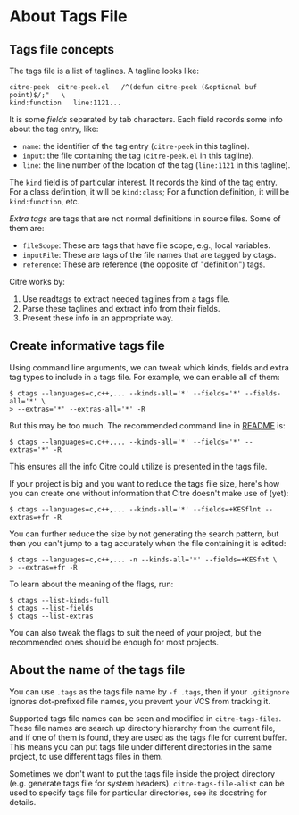 # About Tags File

## Tags file concepts

The tags file is a list of taglines. A tagline looks like:

```
citre-peek	citre-peek.el	/^(defun citre-peek (&optional buf point)$/;"	\
kind:function	line:1121...
```

It is some *fields* separated by tab characters. Each field records some info
about the tag entry, like:

- `name`: the identifier of the tag entry (`citre-peek` in this tagline).
- `input`: the file containing the tag (`citre-peek.el` in this tagline).
- `line`: the line number of the location of the tag (`line:1121` in this
  tagline).

The `kind` field is of particular interest. It records the kind of the tag
entry. For a class definition, it will be `kind:class`; For a function
definition, it will be `kind:function`, etc.

*Extra tags* are tags that are not normal definitions in source files. Some of
them are:

- `fileScope`: These are tags that have file scope, e.g., local variables.
- `inputFile`: These are tags of the file names that are tagged by ctags.
- `reference`: These are reference (the opposite of "definition") tags.

Citre works by:

1. Use readtags to extract needed taglines from a tags file.
2. Parse these taglines and extract info from their fields.
3. Present these info in an appropriate way.

## Create informative tags file

Using command line arguments, we can tweak which kinds, fields and extra tag
types to include in a tags file. For example, we can enable all of them:

```console
$ ctags --languages=c,c++,... --kinds-all='*' --fields='*' --fields-all='*' \
> --extras='*' --extras-all='*' -R
```

But this may be too much. The recommended command line in
[README](../../README.md) is:

```console
$ ctags --languages=c,c++,... --kinds-all='*' --fields='*' --extras='*' -R
```

This ensures all the info Citre could utilize is presented in the tags file.

If your project is big and you want to reduce the tags file size, here's how
you can create one without information that Citre doesn't make use of (yet):

```console
$ ctags --languages=c,c++,... --kinds-all='*' --fields=+KESflnt --extras=+fr -R
```

You can further reduce the size by not generating the search pattern, but then
you can't jump to a tag accurately when the file containing it is edited:

```console
$ ctags --languages=c,c++,... -n --kinds-all='*' --fields=+KESfnt \
> --extras=+fr -R
```

To learn about the meaning of the flags, run:

```console
$ ctags --list-kinds-full
$ ctags --list-fields
$ ctags --list-extras
```

You can also tweak the flags to suit the need of your project, but the
recommended ones should be enough for most projects.

## About the name of the tags file

You can use `.tags` as the tags file name by `-f .tags`, then if your
`.gitignore` ignores dot-prefixed file names, you prevent your VCS from
tracking it.

Supported tags file names can be seen and modified in `citre-tags-files`. These
file names are search up directory hierarchy from the current file, and if one
of them is found, they are used as the tags file for current buffer. This means
you can put tags file under different directories in the same project, to use
different tags files in them.

Sometimes we don't want to put the tags file inside the project directory (e.g.
generate tags file for system headers). `citre-tags-file-alist` can be used to
specify tags file for particular directories, see its docstring for details.
